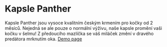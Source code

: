 # Kapsle Panther
Kapsle Panther jsou vysoce kvalitním českým krmením pro kočky od 2 měsíců. Nejedná se ale pouze o normální výživu, naše kapsle promění vaši kočku v šelmu! Z předoucího mazlíčka se váš miláček změní v dravého predátora mrknutím oka.
[Demo page](https://www.novyradek.github.io)
